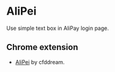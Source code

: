 AliPei
======

Use simple text box in AliPay login page.


## Chrome extension
  - [AliPei](https://github.com/cfddream/AliPei) by cfddream.
